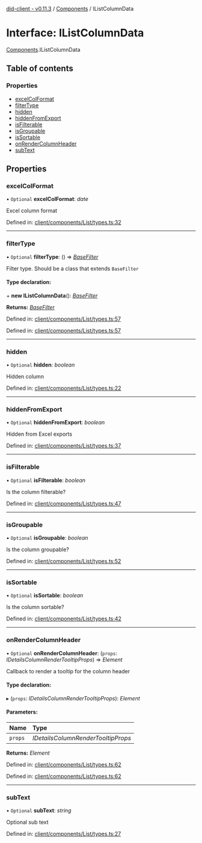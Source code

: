[did-client - v0.11.3](../README.md) / [Components](../modules/components.md) / IListColumnData

# Interface: IListColumnData

[Components](../modules/components.md).IListColumnData

## Table of contents

### Properties

- [excelColFormat](components.ilistcolumndata.md#excelcolformat)
- [filterType](components.ilistcolumndata.md#filtertype)
- [hidden](components.ilistcolumndata.md#hidden)
- [hiddenFromExport](components.ilistcolumndata.md#hiddenfromexport)
- [isFilterable](components.ilistcolumndata.md#isfilterable)
- [isGroupable](components.ilistcolumndata.md#isgroupable)
- [isSortable](components.ilistcolumndata.md#issortable)
- [onRenderColumnHeader](components.ilistcolumndata.md#onrendercolumnheader)
- [subText](components.ilistcolumndata.md#subtext)

## Properties

### excelColFormat

• `Optional` **excelColFormat**: *date*

Excel column format

Defined in: [client/components/List/types.ts:32](https://github.com/Puzzlepart/did/blob/dev/client/components/List/types.ts#L32)

___

### filterType

• `Optional` **filterType**: () => [*BaseFilter*](../classes/components.basefilter.md)

Filter type. Should be a class that extends `BaseFilter`

#### Type declaration:

\+ **new IListColumnData**(): [*BaseFilter*](../classes/components.basefilter.md)

**Returns:** [*BaseFilter*](../classes/components.basefilter.md)

Defined in: [client/components/List/types.ts:57](https://github.com/Puzzlepart/did/blob/dev/client/components/List/types.ts#L57)

Defined in: [client/components/List/types.ts:57](https://github.com/Puzzlepart/did/blob/dev/client/components/List/types.ts#L57)

___

### hidden

• `Optional` **hidden**: *boolean*

Hidden column

Defined in: [client/components/List/types.ts:22](https://github.com/Puzzlepart/did/blob/dev/client/components/List/types.ts#L22)

___

### hiddenFromExport

• `Optional` **hiddenFromExport**: *boolean*

Hidden from Excel exports

Defined in: [client/components/List/types.ts:37](https://github.com/Puzzlepart/did/blob/dev/client/components/List/types.ts#L37)

___

### isFilterable

• `Optional` **isFilterable**: *boolean*

Is the column filterable?

Defined in: [client/components/List/types.ts:47](https://github.com/Puzzlepart/did/blob/dev/client/components/List/types.ts#L47)

___

### isGroupable

• `Optional` **isGroupable**: *boolean*

Is the column groupable?

Defined in: [client/components/List/types.ts:52](https://github.com/Puzzlepart/did/blob/dev/client/components/List/types.ts#L52)

___

### isSortable

• `Optional` **isSortable**: *boolean*

Is the column sortable?

Defined in: [client/components/List/types.ts:42](https://github.com/Puzzlepart/did/blob/dev/client/components/List/types.ts#L42)

___

### onRenderColumnHeader

• `Optional` **onRenderColumnHeader**: (`props`: *IDetailsColumnRenderTooltipProps*) => *Element*

Callback to render a tooltip for the column header

#### Type declaration:

▸ (`props`: *IDetailsColumnRenderTooltipProps*): *Element*

#### Parameters:

Name | Type |
:------ | :------ |
`props` | *IDetailsColumnRenderTooltipProps* |

**Returns:** *Element*

Defined in: [client/components/List/types.ts:62](https://github.com/Puzzlepart/did/blob/dev/client/components/List/types.ts#L62)

Defined in: [client/components/List/types.ts:62](https://github.com/Puzzlepart/did/blob/dev/client/components/List/types.ts#L62)

___

### subText

• `Optional` **subText**: *string*

Optional sub text

Defined in: [client/components/List/types.ts:27](https://github.com/Puzzlepart/did/blob/dev/client/components/List/types.ts#L27)
